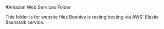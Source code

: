 #Amazon Web Services Folder

This folder is for website files Beehive is testing hosting via AWS' Elastic Beanstalk service.
